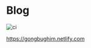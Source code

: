 # Blog

![ci](https://github.com/gongbughim/blog/actions/workflows/ci.yml/badge.svg)

https://gongbughim.netlify.com
